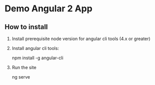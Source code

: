 # Demo Angular 2 App

## How to install

1. Install prerequisite node version for angular cli tools (4.x or greater)
2. Install angular cli tools:

    npm install -g angular-cli

3. Run the site

    ng serve
